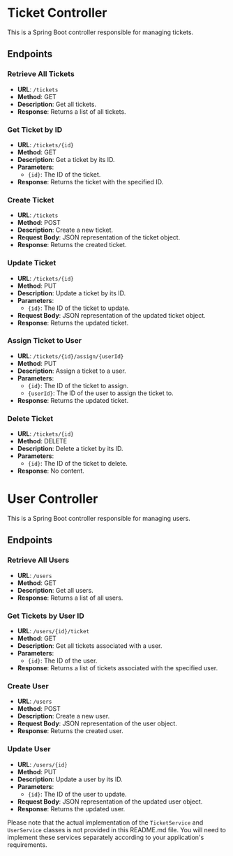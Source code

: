 # Ticket Controller

This is a Spring Boot controller responsible for managing tickets.

## Endpoints

### Retrieve All Tickets

- **URL**: `/tickets`
- **Method**: GET
- **Description**: Get all tickets.
- **Response**: Returns a list of all tickets.

### Get Ticket by ID

- **URL**: `/tickets/{id}`
- **Method**: GET
- **Description**: Get a ticket by its ID.
- **Parameters**:
  - `{id}`: The ID of the ticket.
- **Response**: Returns the ticket with the specified ID.

### Create Ticket

- **URL**: `/tickets`
- **Method**: POST
- **Description**: Create a new ticket.
- **Request Body**: JSON representation of the ticket object.
- **Response**: Returns the created ticket.

### Update Ticket

- **URL**: `/tickets/{id}`
- **Method**: PUT
- **Description**: Update a ticket by its ID.
- **Parameters**:
  - `{id}`: The ID of the ticket to update.
- **Request Body**: JSON representation of the updated ticket object.
- **Response**: Returns the updated ticket.

### Assign Ticket to User

- **URL**: `/tickets/{id}/assign/{userId}`
- **Method**: PUT
- **Description**: Assign a ticket to a user.
- **Parameters**:
  - `{id}`: The ID of the ticket to assign.
  - `{userId}`: The ID of the user to assign the ticket to.
- **Response**: Returns the updated ticket.

### Delete Ticket

- **URL**: `/tickets/{id}`
- **Method**: DELETE
- **Description**: Delete a ticket by its ID.
- **Parameters**:
  - `{id}`: The ID of the ticket to delete.
- **Response**: No content.

# User Controller

This is a Spring Boot controller responsible for managing users.

## Endpoints

### Retrieve All Users

- **URL**: `/users`
- **Method**: GET
- **Description**: Get all users.
- **Response**: Returns a list of all users.

### Get Tickets by User ID

- **URL**: `/users/{id}/ticket`
- **Method**: GET
- **Description**: Get all tickets associated with a user.
- **Parameters**:
  - `{id}`: The ID of the user.
- **Response**: Returns a list of tickets associated with the specified user.

### Create User

- **URL**: `/users`
- **Method**: POST
- **Description**: Create a new user.
- **Request Body**: JSON representation of the user object.
- **Response**: Returns the created user.

### Update User

- **URL**: `/users/{id}`
- **Method**: PUT
- **Description**: Update a user by its ID.
- **Parameters**:
  - `{id}`: The ID of the user to update.
- **Request Body**: JSON representation of the updated user object.
- **Response**: Returns the updated user.

Please note that the actual implementation of the `TicketService` and `UserService` classes is not provided in this README.md file. You will need to implement these services separately according to your application's requirements.